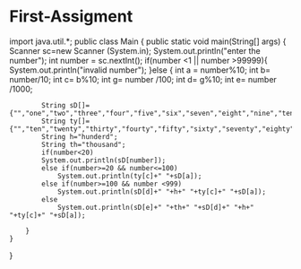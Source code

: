 # First-Assigment

import java.util.*;
public class Main {
    public static void main(String[] args) {
Scanner sc=new  Scanner (System.in);
        System.out.println("enter the number");
        int number = sc.nextInt();
        if(number <1 || number >99999){
            System.out.println("invalid number");
        }else {
            int a = number%10;
            int b= number/10;
            int c= b%10;
            int g= number /100;
            int d= g%10;
            int e= number /1000;

            String sD[]={"","one","two","three","four","five","six","seven","eight","nine","ten","eleven","twelve","thirten","fourteen","fifteen","sixteen","seventeen","eighteen","nineteen"};
            String ty[]={"","ten","twenty","thirty","fourty","fifty","sixty","seventy","eighty","ninety"};
            String h="hunderd";
            String th="thousand";
            if(number<20)
            System.out.println(sD[number]);
            else if(number>=20 && number<=100)
                System.out.println(ty[c]+" "+sD[a]);
            else if(number>=100 && number <999)
                System.out.println(sD[d]+" "+h+" "+ty[c]+" "+sD[a]);
            else
                System.out.println(sD[e]+" "+th+" "+sD[d]+" "+h+" "+ty[c]+" "+sD[a]);

        }
    }
}
